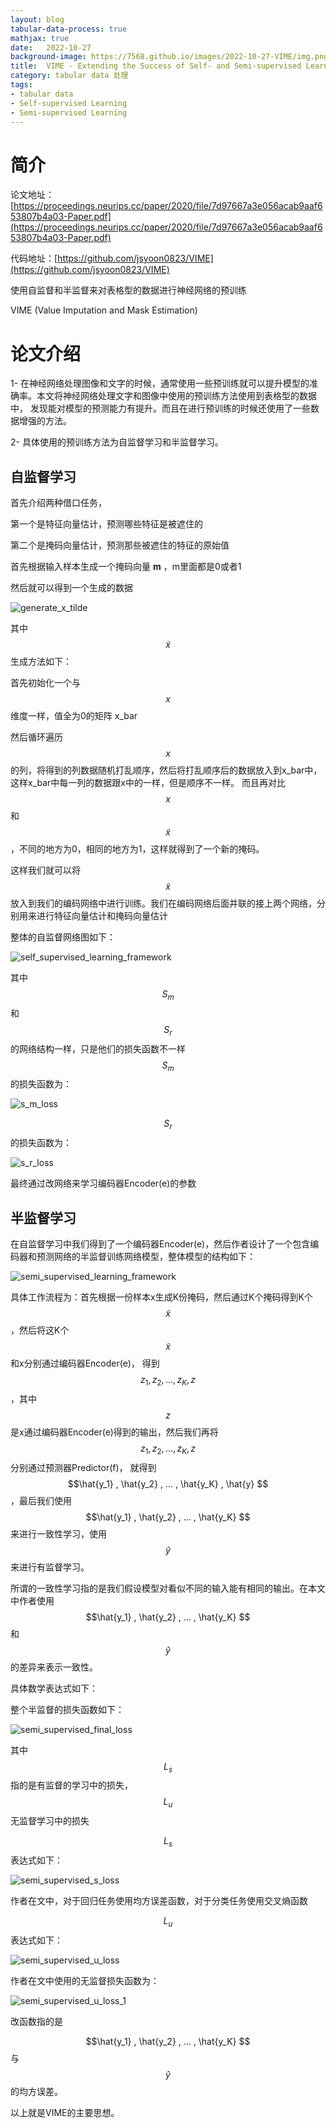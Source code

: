 ```yaml
---
layout: blog
tabular-data-process: true
mathjax: true
date:   2022-10-27
background-image: https://7568.github.io/images/2022-10-27-VIME/img.png
title:  VIME - Extending the Success of Self- and Semi-supervised Learning to Tabular Domain
category: tabular data 处理
tags:
- tabular data
- Self-supervised Learning
- Semi-supervised Learning
---
```


[generate_x_tilde]:https://7568.github.io/images/2022-10-27-VIME/figure_1.png
[self_supervised_learning_framework]:https://7568.github.io/images/2022-10-27-VIME/figure_2.png
[s_m_loss]:https://7568.github.io/images/2022-10-27-VIME/figure_3.png
[s_r_loss]:https://7568.github.io/images/2022-10-27-VIME/figure_4.png
[semi_supervised_learning_framework]:https://7568.github.io/images/2022-10-27-VIME/figure_5.png
[semi_supervised_final_loss]:https://7568.github.io/images/2022-10-27-VIME/figure_6.png
[semi_supervised_s_loss]:https://7568.github.io/images/2022-10-27-VIME/figure_7.png
[semi_supervised_u_loss]:https://7568.github.io/images/2022-10-27-VIME/figure_8.png
[semi_supervised_u_loss_1]:https://7568.github.io/images/2022-10-27-VIME/figure_9.png

# 简介

论文地址：[https://proceedings.neurips.cc/paper/2020/file/7d97667a3e056acab9aaf653807b4a03-Paper.pdf](https://proceedings.neurips.cc/paper/2020/file/7d97667a3e056acab9aaf653807b4a03-Paper.pdf)

代码地址：[https://github.com/jsyoon0823/VIME](https://github.com/jsyoon0823/VIME)

使用自监督和半监督来对表格型的数据进行神经网络的预训练

VIME (Value Imputation and Mask Estimation)

# 论文介绍

1- 在神经网络处理图像和文字的时候，通常使用一些预训练就可以提升模型的准确率。本文将神经网络处理文字和图像中使用的预训练方法使用到表格型的数据中，
发现能对模型的预测能力有提升。而且在进行预训练的时候还使用了一些数据增强的方法。

2- 具体使用的预训练方法为自监督学习和半监督学习。

## 自监督学习

首先介绍两种借口任务，

第一个是特征向量估计，预测哪些特征是被遮住的

第二个是掩码向量估计，预测那些被遮住的特征的原始值

首先根据输入样本生成一个掩码向量 **m** ，m里面都是0或者1

然后就可以得到一个生成的数据

![generate_x_tilde]

其中 $$\tilde{x}$$ 生成方法如下：

首先初始化一个与$$x$$维度一样，值全为0的矩阵 x_bar

然后循环遍历 $$x$$ 的列，将得到的列数据随机打乱顺序，然后将打乱顺序后的数据放入到x_bar中，这样x_bar中每一列的数据跟x中的一样，但是顺序不一样。
而且再对比 $$x$$ 和 $$\tilde{x}$$，不同的地方为0，相同的地方为1，这样就得到了一个新的掩码。


这样我们就可以将 $$\tilde{x}$$ 放入到我们的编码网络中进行训练。我们在编码网络后面并联的接上两个网络，分别用来进行特征向量估计和掩码向量估计

整体的自监督网络图如下：

![self_supervised_learning_framework]

其中 $$S_m$$ 和 $$S_r$$ 的网络结构一样，只是他们的损失函数不一样
$$S_m$$ 的损失函数为：

![s_m_loss]

$$S_r$$ 的损失函数为：

![s_r_loss]

最终通过改网络来学习编码器Encoder(e)的参数

## 半监督学习

在自监督学习中我们得到了一个编码器Encoder(e)，然后作者设计了一个包含编码器和预测网络的半监督训练网络模型，整体模型的结构如下：

![semi_supervised_learning_framework]

具体工作流程为：首先根据一份样本x生成K份掩码，然后通过K个掩码得到K个$$\tilde{x}$$，然后将这K个$$\tilde{x}$$和x分别通过编码器Encoder(e)，
得到$$z_1 , z_2 , ... , z_K , z $$，其中$$z$$是x通过编码器Encoder(e)得到的输出，然后我们再将$$z_1 , z_2 , ... , z_K , z $$
分别通过预测器Predictor(f)， 就得到$$\hat{y_1} , \hat{y_2} , ... , \hat{y_K} , \hat{y} $$，最后我们使用
$$\hat{y_1} , \hat{y_2} , ... , \hat{y_K} $$ 来进行一致性学习，使用$$ \hat{y} $$来进行有监督学习。

所谓的一致性学习指的是我们假设模型对看似不同的输入能有相同的输出。在本文中作者使用$$\hat{y_1} , \hat{y_2} , ... , \hat{y_K} $$ 和 
$$ \hat{y} $$ 的差异来表示一致性。

具体数学表达式如下：

整个半监督的损失函数如下：

![semi_supervised_final_loss]

其中$$L_s$$指的是有监督的学习中的损失，$$L_u$$无监督学习中的损失

$$L_s$$表达式如下：

![semi_supervised_s_loss]

作者在文中，对于回归任务使用均方误差函数，对于分类任务使用交叉熵函数

$$L_u$$表达式如下：

![semi_supervised_u_loss]

作者在文中使用的无监督损失函数为：

![semi_supervised_u_loss_1]

改函数指的是

$$\hat{y_1} , \hat{y_2} , ... , \hat{y_K} $$ 与 $$\hat{y} $$的均方误差。

以上就是VIME的主要思想。
